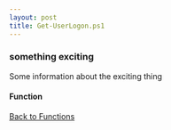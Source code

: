 ```yaml
---
layout: post
title: Get-UserLogon.ps1
---
```


### something exciting

Some information about the exciting thing

#### Function

<script src="https://gist-it.appspot.com/github.com/BanterBoy/scripts-blog/blob/master/PowerShell/functions/activeDirectory/Get-UserLogon.ps1" crossorigin="anonymous"></script>

<a href="/menu/_pages/functions.html">Back to Functions</a>
